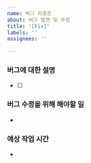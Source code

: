 ```yaml
---
name: 버그 리포트
about: 버그 발견 및 수정
title: '[Fix]'
labels: ''
assignees: ''

---
```


### 버그에 대한 설명
- [ ]

### 버그 수정을 위해 해야할 일
-

### 예상 작업 시간
-

